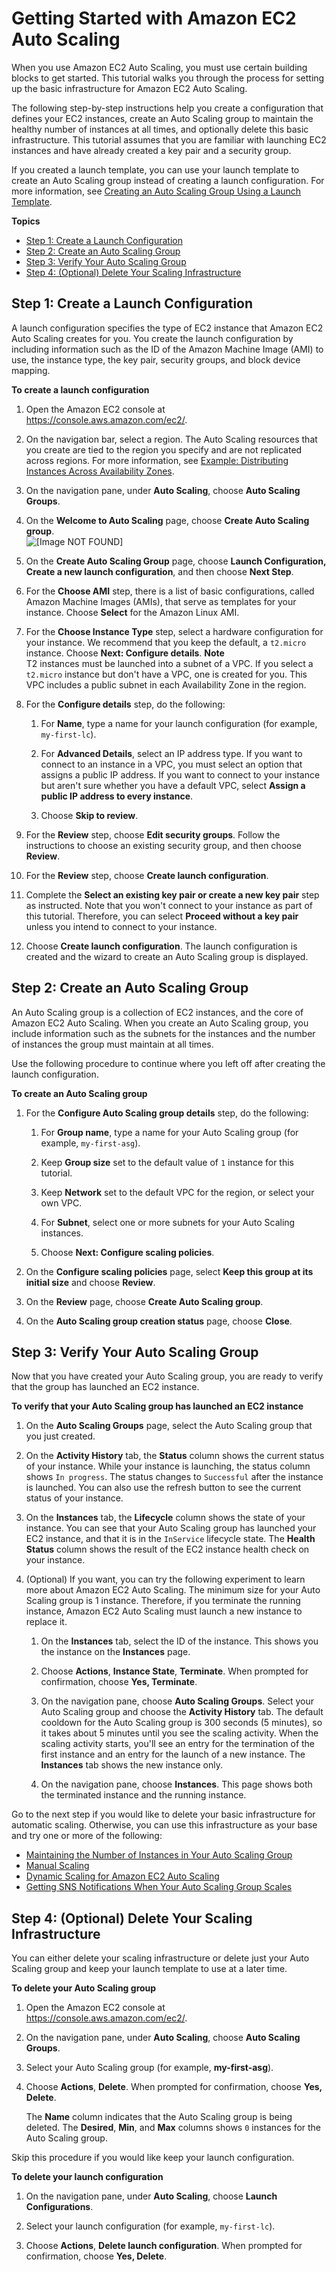 # Getting Started with Amazon EC2 Auto Scaling<a name="GettingStartedTutorial"></a>

When you use Amazon EC2 Auto Scaling, you must use certain building blocks to get started\. This tutorial walks you through the process for setting up the basic infrastructure for Amazon EC2 Auto Scaling\.

The following step\-by\-step instructions help you create a configuration that defines your EC2 instances, create an Auto Scaling group to maintain the healthy number of instances at all times, and optionally delete this basic infrastructure\. This tutorial assumes that you are familiar with launching EC2 instances and have already created a key pair and a security group\.

If you created a launch template, you can use your launch template to create an Auto Scaling group instead of creating a launch configuration\. For more information, see [Creating an Auto Scaling Group Using a Launch Template](create-asg-launch-template.md)\.

**Topics**
+ [Step 1: Create a Launch Configuration](#gs-create-lc)
+ [Step 2: Create an Auto Scaling Group](#gs-create-asg)
+ [Step 3: Verify Your Auto Scaling Group](#gs-verify-asg)
+ [Step 4: \(Optional\) Delete Your Scaling Infrastructure](#gs-delete-asg)

## Step 1: Create a Launch Configuration<a name="gs-create-lc"></a>

A launch configuration specifies the type of EC2 instance that Amazon EC2 Auto Scaling creates for you\. You create the launch configuration by including information such as the ID of the Amazon Machine Image \(AMI\) to use, the instance type, the key pair, security groups, and block device mapping\.

**To create a launch configuration**

1. Open the Amazon EC2 console at [https://console\.aws\.amazon\.com/ec2/](https://console.aws.amazon.com/ec2/)\.

1. On the navigation bar, select a region\. The Auto Scaling resources that you create are tied to the region you specify and are not replicated across regions\. For more information, see [Example: Distributing Instances Across Availability Zones](auto-scaling-benefits.md#arch-AutoScalingMultiAZ)\.

1. On the navigation pane, under **Auto Scaling**, choose **Auto Scaling Groups**\.

1. On the **Welcome to Auto Scaling** page, choose **Create Auto Scaling group**\.  
![\[Image NOT FOUND\]](http://docs.aws.amazon.com/autoscaling/ec2/userguide/images/as-console-first-time-user-screen.png)

1. On the **Create Auto Scaling Group** page, choose **Launch Configuration, Create a new launch configuration**, and then choose **Next Step**\.

1. For the **Choose AMI** step, there is a list of basic configurations, called Amazon Machine Images \(AMIs\), that serve as templates for your instance\. Choose **Select** for the Amazon Linux AMI\.

1. For the **Choose Instance Type** step, select a hardware configuration for your instance\. We recommend that you keep the default, a `t2.micro` instance\. Choose **Next: Configure details**\.
**Note**  
T2 instances must be launched into a subnet of a VPC\. If you select a `t2.micro` instance but don't have a VPC, one is created for you\. This VPC includes a public subnet in each Availability Zone in the region\.

1. For the **Configure details** step, do the following:

   1. For **Name**, type a name for your launch configuration \(for example, `my-first-lc`\)\.

   1. For **Advanced Details**, select an IP address type\. If you want to connect to an instance in a VPC, you must select an option that assigns a public IP address\. If you want to connect to your instance but aren't sure whether you have a default VPC, select **Assign a public IP address to every instance**\.

   1. Choose **Skip to review**\.

1. For the **Review** step, choose **Edit security groups**\. Follow the instructions to choose an existing security group, and then choose **Review**\.

1. For the **Review** step, choose **Create launch configuration**\.

1. Complete the **Select an existing key pair or create a new key pair** step as instructed\. Note that you won't connect to your instance as part of this tutorial\. Therefore, you can select **Proceed without a key pair** unless you intend to connect to your instance\.

1. Choose **Create launch configuration**\. The launch configuration is created and the wizard to create an Auto Scaling group is displayed\.

## Step 2: Create an Auto Scaling Group<a name="gs-create-asg"></a>

An Auto Scaling group is a collection of EC2 instances, and the core of Amazon EC2 Auto Scaling\. When you create an Auto Scaling group, you include information such as the subnets for the instances and the number of instances the group must maintain at all times\.

Use the following procedure to continue where you left off after creating the launch configuration\.

**To create an Auto Scaling group**

1. For the **Configure Auto Scaling group details** step, do the following:

   1. For **Group name**, type a name for your Auto Scaling group \(for example, `my-first-asg`\)\.

   1. Keep **Group size** set to the default value of `1` instance for this tutorial\.

   1. Keep **Network** set to the default VPC for the region, or select your own VPC\.

   1. For **Subnet**, select one or more subnets for your Auto Scaling instances\.

   1. Choose **Next: Configure scaling policies**\.

1. On the **Configure scaling policies** page, select **Keep this group at its initial size** and choose **Review**\.

1. On the **Review** page, choose **Create Auto Scaling group**\.

1. On the **Auto Scaling group creation status** page, choose **Close**\.

## Step 3: Verify Your Auto Scaling Group<a name="gs-verify-asg"></a>

Now that you have created your Auto Scaling group, you are ready to verify that the group has launched an EC2 instance\.

**To verify that your Auto Scaling group has launched an EC2 instance**

1. On the **Auto Scaling Groups** page, select the Auto Scaling group that you just created\.

1. On the **Activity History** tab, the **Status** column shows the current status of your instance\. While your instance is launching, the status column shows `In progress`\. The status changes to `Successful` after the instance is launched\. You can also use the refresh button to see the current status of your instance\.

1. On the **Instances** tab, the **Lifecycle** column shows the state of your instance\. You can see that your Auto Scaling group has launched your EC2 instance, and that it is in the `InService` lifecycle state\. The **Health Status** column shows the result of the EC2 instance health check on your instance\.

1. \(Optional\) If you want, you can try the following experiment to learn more about Amazon EC2 Auto Scaling\. The minimum size for your Auto Scaling group is 1 instance\. Therefore, if you terminate the running instance, Amazon EC2 Auto Scaling must launch a new instance to replace it\.

   1. On the **Instances** tab, select the ID of the instance\. This shows you the instance on the **Instances** page\.

   1. Choose **Actions**, **Instance State**, **Terminate**\. When prompted for confirmation, choose **Yes, Terminate**\.

   1. On the navigation pane, choose **Auto Scaling Groups**\. Select your Auto Scaling group and choose the **Activity History** tab\. The default cooldown for the Auto Scaling group is 300 seconds \(5 minutes\), so it takes about 5 minutes until you see the scaling activity\. When the scaling activity starts, you'll see an entry for the termination of the first instance and an entry for the launch of a new instance\. The **Instances** tab shows the new instance only\.

   1. On the navigation pane, choose **Instances**\. This page shows both the terminated instance and the running instance\.

Go to the next step if you would like to delete your basic infrastructure for automatic scaling\. Otherwise, you can use this infrastructure as your base and try one or more of the following:
+ [Maintaining the Number of Instances in Your Auto Scaling Group](as-maintain-instance-levels.md)
+ [Manual Scaling](as-manual-scaling.md)
+ [Dynamic Scaling for Amazon EC2 Auto Scaling](as-scale-based-on-demand.md)
+ [Getting SNS Notifications When Your Auto Scaling Group Scales](ASGettingNotifications.md)

## Step 4: \(Optional\) Delete Your Scaling Infrastructure<a name="gs-delete-asg"></a>

You can either delete your scaling infrastructure or delete just your Auto Scaling group and keep your launch template to use at a later time\.

**To delete your Auto Scaling group**

1. Open the Amazon EC2 console at [https://console\.aws\.amazon\.com/ec2/](https://console.aws.amazon.com/ec2/)\.

1. On the navigation pane, under **Auto Scaling**, choose **Auto Scaling Groups**\.

1. Select your Auto Scaling group \(for example, **my\-first\-asg**\)\.

1. Choose **Actions**, **Delete**\. When prompted for confirmation, choose **Yes, Delete**\.

   The **Name** column indicates that the Auto Scaling group is being deleted\. The **Desired**, **Min**, and **Max** columns shows `0` instances for the Auto Scaling group\.

Skip this procedure if you would like keep your launch configuration\.

**To delete your launch configuration**

1. On the navigation pane, under **Auto Scaling**, choose **Launch Configurations**\.

1. Select your launch configuration \(for example, `my-first-lc`\)\.

1. Choose **Actions**, **Delete launch configuration**\. When prompted for confirmation, choose **Yes, Delete**\.